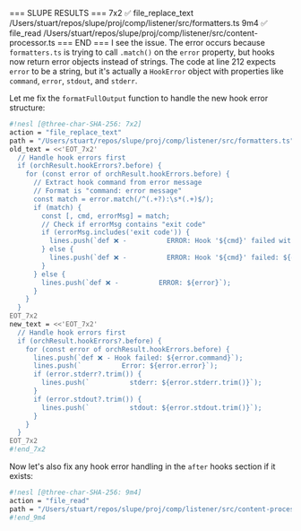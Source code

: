 === SLUPE RESULTS ===
7x2 ✅ file_replace_text /Users/stuart/repos/slupe/proj/comp/listener/src/formatters.ts
9m4 ✅ file_read /Users/stuart/repos/slupe/proj/comp/listener/src/content-processor.ts
=== END ===
I see the issue. The error occurs because `formatters.ts` is trying to call `.match()` on the `error` property, but hooks now return error objects instead of strings. The code at line 212 expects `error` to be a string, but it's actually a `HookError` object with properties like `command`, `error`, `stdout`, and `stderr`.

Let me fix the `formatFullOutput` function to handle the new hook error structure:

```sh nesl
#!nesl [@three-char-SHA-256: 7x2]
action = "file_replace_text"
path = "/Users/stuart/repos/slupe/proj/comp/listener/src/formatters.ts"
old_text = <<'EOT_7x2'
  // Handle hook errors first
  if (orchResult.hookErrors?.before) {
    for (const error of orchResult.hookErrors.before) {
      // Extract hook command from error message
      // Format is "command: error message"
      const match = error.match(/^(.+?):\s*(.+)$/);
      if (match) {
        const [, cmd, errorMsg] = match;
        // Check if errorMsg contains "exit code"
        if (errorMsg.includes('exit code')) {
          lines.push(`def ❌ -          ERROR: Hook '${cmd}' failed with ${errorMsg}`);
        } else {
          lines.push(`def ❌ -          ERROR: Hook '${cmd}' failed: ${errorMsg}`);
        }
      } else {
        lines.push(`def ❌ -          ERROR: ${error}`);
      }
    }
  }
EOT_7x2
new_text = <<'EOT_7x2'
  // Handle hook errors first
  if (orchResult.hookErrors?.before) {
    for (const error of orchResult.hookErrors.before) {
      lines.push(`def ❌ - Hook failed: ${error.command}`);
      lines.push(`          Error: ${error.error}`);
      if (error.stderr?.trim()) {
        lines.push(`          stderr: ${error.stderr.trim()}`);
      }
      if (error.stdout?.trim()) {
        lines.push(`          stdout: ${error.stdout.trim()}`);
      }
    }
  }
EOT_7x2
#!end_7x2
```

Now let's also fix any hook error handling in the `after` hooks section if it exists:

```sh nesl
#!nesl [@three-char-SHA-256: 9m4]
action = "file_read"
path = "/Users/stuart/repos/slupe/proj/comp/listener/src/content-processor.ts"
#!end_9m4
```